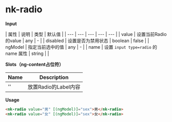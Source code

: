 # nk-radio

**Input**

| 属性 | 说明 |  类型 | 默认值 |
| --- | --- | --- | --- | --- |
| value | 设置当前Radio的value | any | - |
| disabled | 设置是否为禁用状态 | boolean | false |
| ngModel | 指定当前选中的值 | any | - |
| name | 设置 `input type=radio` 的 name 属性 | string | |
 
**Slots（ng-content占位符）**

| Name | Description |
| --- | --- |
| '' | 放置Radio的Label内容 |

**Usage**

```html
<nk-radio value="男" [(ngModel)]="sex">男</nk-radio>
<nk-radio value="女" [(ngModel)]="sex">女</nk-radio>
```
